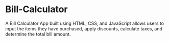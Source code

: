 # Bill-Calculator
A Bill Calculator App built using HTML, CSS, and JavaScript allows users to input the items they have purchased, apply discounts, calculate taxes, and determine the total bill amount. 
